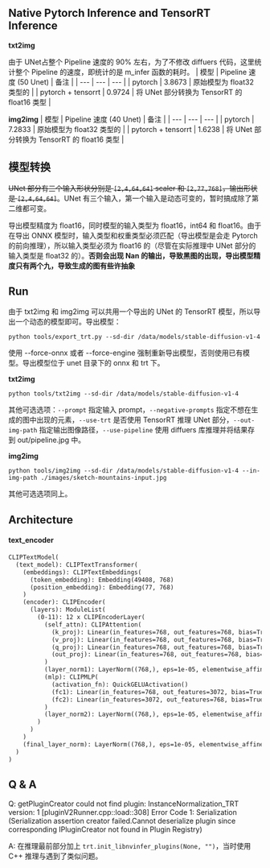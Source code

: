 ## Native Pytorch Inference and TensorRT Inference

**txt2img**

由于 UNet占整个 Pipeline 速度的 90% 左右，为了不修改 diffuers 代码，这里统计整个 Pipeline 的速度，即统计的是 m_infer 函数的耗时。
| 模型 | Pipeline 速度 (50 Unet) | 备注 |
| --- | --- | --- |
| pytorch | 3.8673 | 原始模型为 float32 类型的 |
| pytorch + tensorrt | 0.9724 | 将 UNet 部分转换为 TensorRT 的 float16 类型 |

**img2img**
| 模型 | Pipeline 速度 (40 Unet) | 备注 |
| --- | --- | --- |
| pytorch | 7.2833 | 原始模型为 float32 类型的 |
| pytorch + tensorrt | 1.6238 | 将 UNet 部分转换为 TensorRT 的 float16 类型 |

## 模型转换


~~UNet 部分有三个输入形状分别是 `[2,4,64,64]` scaler 和 `[2,77,768]`，输出形状是 `[2,4,64,64]`~~。UNet 有三个输入，第一个输入是动态可变的，暂时搞成除了第二维都可变。

导出模型精度为 float16，同时模型的输入类型为 float16，int64 和 float16。由于在导出 ONNX 模型时，输入类型和权重类型必须匹配（导出模型是会走 Pytorch 的前向推理），所以输入类型必须为 float16 的（尽管在实际推理中 UNet 部分的输入类型是 float32 的）。**否则会出现 Nan 的输出，导致黑图的出现，导出模型精度只有两个九，导致生成的图有些许抽象**

## Run
由于 txt2img 和 img2img 可以共用一个导出的 UNet 的 TensorRT 模型，所以导出一个动态的模型即可。导出模型：
```shell
python tools/export_trt.py --sd-dir /data/models/stable-diffusion-v1-4
```
使用 --force-onnx 或者 --force-engine 强制重新导出模型，否则使用已有模型。导出模型位于 unet 目录下的 onnx 和 trt 下。

**txt2img**
```shell
python tools/txt2img --sd-dir /data/models/stable-diffusion-v1-4
```
其他可选选项：`--prompt` 指定输入 prompt，`--negative-prompts` 指定不想在生成的图中出现的元素，`--use-trt` 是否使用 TensorRT 推理 UNet 部分，`--out-img-path` 指定输出图像路径，`--use-pipeline` 使用 diffuers 库推理并将结果存到 out/pipeline.jpg 中。

**img2img**
```shell
python tools/img2img --sd-dir /data/models/stable-diffusion-v1-4 --in-img-path ./images/sketch-mountains-input.jpg
```
其他可选选项同上。

## Architecture
#### text_encoder
```txt
CLIPTextModel(
  (text_model): CLIPTextTransformer(
    (embeddings): CLIPTextEmbeddings(
      (token_embedding): Embedding(49408, 768)
      (position_embedding): Embedding(77, 768)
    )
    (encoder): CLIPEncoder(
      (layers): ModuleList(
        (0-11): 12 x CLIPEncoderLayer(
          (self_attn): CLIPAttention(
            (k_proj): Linear(in_features=768, out_features=768, bias=True)
            (v_proj): Linear(in_features=768, out_features=768, bias=True)
            (q_proj): Linear(in_features=768, out_features=768, bias=True)
            (out_proj): Linear(in_features=768, out_features=768, bias=True)
          )
          (layer_norm1): LayerNorm((768,), eps=1e-05, elementwise_affine=True)
          (mlp): CLIPMLP(
            (activation_fn): QuickGELUActivation()
            (fc1): Linear(in_features=768, out_features=3072, bias=True)
            (fc2): Linear(in_features=3072, out_features=768, bias=True)
          )
          (layer_norm2): LayerNorm((768,), eps=1e-05, elementwise_affine=True)
        )
      )
    )
    (final_layer_norm): LayerNorm((768,), eps=1e-05, elementwise_affine=True)
  )
)
```

## Q & A

Q: getPluginCreator could not find plugin: InstanceNormalization_TRT version: 1
[pluginV2Runner.cpp::load::308] Error Code 1: Serialization (Serialization assertion creator failed.Cannot deserialize plugin since corresponding IPluginCreator not found in Plugin Registry)

A: 在推理最前部分加上 `trt.init_libnvinfer_plugins(None, "")`，当时使用 C++ 推理与遇到了类似问题。
